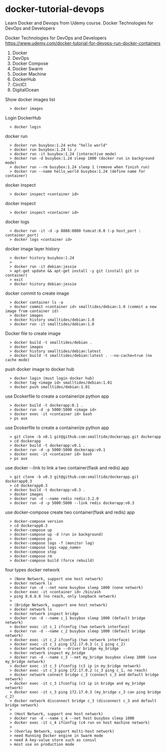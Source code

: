 # docker-tutorial-devops
Learn Docker and Devops from Udemy course. Docker Technologies for DevOps and Developers

Docker Technologies for DevOps and Developers  
https://www.udemy.com/docker-tutorial-for-devops-run-docker-containers

1. Docker
2. DevOps
3. Docker Compose
4. Docker Swarm
5. Docker Machine
6. DockerHub
7. CirclCI
8. DigitalOcean

Show docker images list
```
  > docker images
```
Login DockerHub
```
  > docker login
```
docker run
```
  > docker run busybox:1.24 echo "hello world"
  > docker run busybox:1.24 ls /
  > docker run -it busybox:1.24 (interactive mode)
  > docker run -d busybox:1.24 sleep 1000 (docker run in background mode)
  > docker run --rm busybox:1.24 sleep 1 (remove when finish run)
  > docker run --name hello_world busybox:1.24 (define name for container)
```
docker inspect
```
  > docker inspect <container id>
```
docker inspect
```
  > docker inspect <container id>
```
docker logs
```
  > docker run -it -d -p 8888:8080 tomcat:8.0 (-p host_port : container_port)
  > docker logs <container id>
```
docker image layer history
```
  > docker history busybox:1.24
  >
  > docker run -it debian:jessie
  > apt-get update && apt-get install -y git (install git in container)
  > exit
  > docker history debian:jessie
```
docker commit to create image
```
  > docker container ls -a
  > docker commit <container id> smalltides/debian:1.0 (commit a new image from container id)
  > docker images
  > docker history smalltides/debian:1.0
  > docker run -it smalltides/debian:1.0
```
Docker file to create image
```
  > docker build -t smalltides/debian .
  > docker images
  > docker history smalltides/debian:latest
  > docker build -t smalltides/debian:latest . --no-cache=true (no cache mode)
```
push docker image to docker hub
```
  > docker login (must login docker hub)
  > docker tag <image id> smalltides/debian:1.01
  > docker push smalltides/debian:1.01
```
use Dcokerfile to create a containerize python app
```
  > docker build -t dockerapp:0.1 .
  > docker run -d -p 5000:5000 <image id>
  > docker exec -it <container id> bash
  > ps aux
```
use Dcokerfile to create a containerize python app
```
  > git clone -b v0.1 git@github.com:smalltide/dockerapp.git dockerapp
  > cd dockerapp
  > docker build -t dockerapp:v0.1 .
  > docker run -d -p 5000:5000 dockerapp:v0.1
  > docker exec -it <container id> bash
  > ps aux
```
use docker --link to link a two container(flask and redis) app
```
  > git clone -b v0.3 git@github.com:smalltide/dockerapp.git dockerapp0.3
  > cd dockerapp0.3
  > docker build -t dockerapp:v0.3 .
  > docker images
  > docker run -d --name redis redis:3.2.0
  > docker run -d -p 5000:5000 --link redis dockerapp:v0.3
```
use docker-compose create two container(flask and redis) app
```
  > docker-compose version 
  > cd dockerapp0.3
  > docker-compose up
  > docker-compose up -d (run in background)
  > docker-compose ps
  > docker-compose logs -f (monitor log)  
  > docker-compose logs <app_name>
  > docker-compose stop
  > docker-compose rm
  > docker-compose build (force rebuild)
```
four types docker network
```
  > (None Network, support one host network)
  > docker network ls
  > docker run -d --net none busybox sleep 1000 (none network)
  > docker exec -it <container id> /bin/ash
  > ping 8.8.8.8 (no reach, only loopback network)
  >
  > (Bridge Network, support one host network)
  > docker network ls
  > docker network inspect bridge
  > docker run -d --name c_1 busybox sleep 1000 (default bridge network)
  > docker exec -it c_1 ifconfig (two network interface)
  > docker run -d --name c_2 busybox sleep 1000 (default bridge network)
  > docker exec -it c_2 ifconfig (two network interface)
  > docker exec -it c_1 ping 172.17.0.3 (c_1 ping c_2)
  > docker network create --driver bridge my_bridge
  > docker network inspect my_bridge
  > docker run -d --name c_3 --net my_bridge busybox sleep 1000 (use my_bridge network)
  > docker exec -it c_3 ifconfig (c3 ip in my_bridge network)
  > docker exec -it c_3 ping 172.17.0.2 (c_3 ping c_1, no reach)
  > docker network connect bridge c_3 (connect c_3 and default bridge network)
  > docker exec -it c_3 ifconfig (c3 ip in bridge and my_bridge network)
  > docker exec -it c_3 ping 172.17.0.3 (my_bridge c_3 can ping bridge c_2)
  > docker network disconnect bridge c_3 (disconnect c_3 and default bridge network)
  >
  > (Host Network, support one host network)
  > docker run -d --name c_4 --net host busybox sleep 1000
  > docker exec -it c_4 ifconfig (c4 run on host machine network)
  >
  > (Overlay Network, support multi-host network)
  > need Running Docker engine in Swarm mode
  > need A key-value store such as consul
  > most use on production mode

```